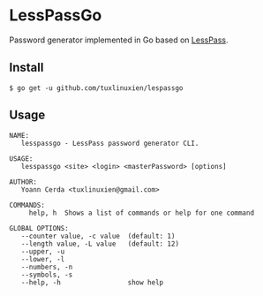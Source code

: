LessPassGo
==========

Password generator implemented in Go based on [LessPass](//github.com/lesspass/cli).

## Install

```
$ go get -u github.com/tuxlinuxien/lespassgo
```

## Usage

```
NAME:
   lesspassgo - LessPass password generator CLI.

USAGE:
   lesspassgo <site> <login> <masterPassword> [options]

AUTHOR:
   Yoann Cerda <tuxlinuxien@gmail.com>

COMMANDS:
     help, h  Shows a list of commands or help for one command

GLOBAL OPTIONS:
   --counter value, -c value  (default: 1)
   --length value, -L value   (default: 12)
   --upper, -u                
   --lower, -l                
   --numbers, -n              
   --symbols, -s              
   --help, -h                 show help
```
